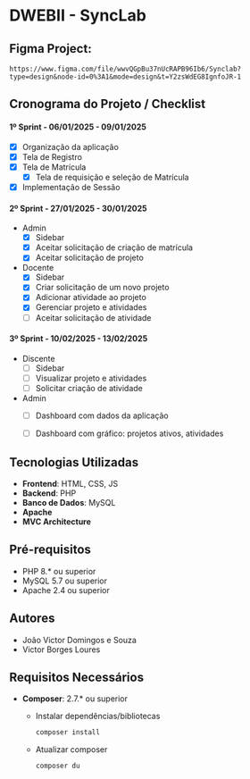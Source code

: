 # DWEBII - SyncLab

## Figma Project:
```blockquote
https://www.figma.com/file/wwvQGpBu37nUcRAPB96Ib6/Synclab?type=design&node-id=0%3A1&mode=design&t=Y2zsWdEG8IgnfoJR-1
```

## Cronograma do Projeto / Checklist
#### 1º Sprint - 06/01/2025 - 09/01/2025
- [x] Organização da aplicação
- [x] Tela de Registro
- [x] Tela de Matrícula
    - [x] Tela de requisição e seleção de Matrícula
- [x] Implementação de Sessão

#### 2º Sprint - 27/01/2025 - 30/01/2025
- Admin
  - [x] Sidebar
  - [x] Aceitar solicitação de criação de matrícula
  - [x] Aceitar solicitação de projeto
- Docente
  - [x] Sidebar
  - [x] Criar solicitação de um novo projeto
  - [x] Adicionar atividade ao projeto
  - [x] Gerenciar projeto e atividades
  - [ ] Aceitar solicitação de atividade

#### 3º Sprint - 10/02/2025 - 13/02/2025
- Discente
  - [ ] Sidebar
  - [ ] Visualizar projeto e atividades
  - [ ] Solicitar criação de atividade
- Admin
  - [ ] Dashboard com dados da aplicação
  - [ ] Dashboard com gráfico: projetos ativos, atividades


## Tecnologias Utilizadas

- **Frontend**: HTML, CSS, JS
- **Backend**: PHP
- **Banco de Dados**: MySQL
- **Apache**
- **MVC Architecture**

## Pré-requisitos
- PHP 8.* ou superior
- MySQL 5.7 ou superior
- Apache 2.4 ou superior


## Autores
- João Victor Domingos e Souza
- Victor Borges Loures

## Requisitos Necessários
- **Composer**: 2.7.* ou superior
  - Instalar dependências/bibliotecas
    ```bash
    composer install
    ```
    
  - Atualizar composer
    ```bash
    composer du
    ```
